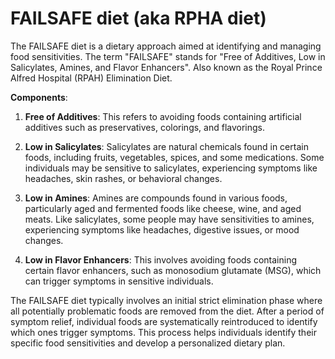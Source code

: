 [//]: # (
source: gpt-3 + jph editing
abbr: RPHA
aka: Royal Prince Alfred Hospital Elimination Diet
tags: diets
)

# FAILSAFE diet (aka RPHA diet)

The FAILSAFE diet is a dietary approach aimed at identifying and managing food sensitivities. The term "FAILSAFE" stands for "Free of Additives, Low in Salicylates, Amines, and Flavor Enhancers". Also known as the Royal Prince Alfred Hospital (RPAH) Elimination Diet.

**Components**:

1. **Free of Additives**: This refers to avoiding foods containing artificial additives such as preservatives, colorings, and flavorings.

2. **Low in Salicylates**: Salicylates are natural chemicals found in certain foods, including fruits, vegetables, spices, and some medications. Some individuals may be sensitive to salicylates, experiencing symptoms like headaches, skin rashes, or behavioral changes.

3. **Low in Amines**: Amines are compounds found in various foods, particularly aged and fermented foods like cheese, wine, and aged meats. Like salicylates, some people may have sensitivities to amines, experiencing symptoms like headaches, digestive issues, or mood changes.

4. **Low in Flavor Enhancers**: This involves avoiding foods containing certain flavor enhancers, such as monosodium glutamate (MSG), which can trigger symptoms in sensitive individuals.

The FAILSAFE diet typically involves an initial strict elimination phase where all potentially problematic foods are removed from the diet. After a period of symptom relief, individual foods are systematically reintroduced to identify which ones trigger symptoms. This process helps individuals identify their specific food sensitivities and develop a personalized dietary plan.
